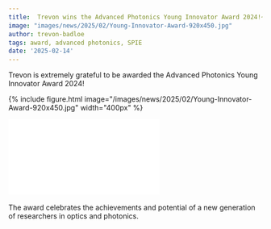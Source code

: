 ```yaml
---
title:  Trevon wins the Advanced Photonics Young Innovator Award 2024!~
image: "images/news/2025/02/Young-Innovator-Award-920x450.jpg"
author: trevon-badloe
tags: award, advanced photonics, SPIE
date: '2025-02-14'
---
```


Trevon is extremely grateful to be awarded the Advanced Photonics Young Innovator Award 2024!

{%
  include figure.html
  image="/images/news/2025/02/Young-Innovator-Award-920x450.jpg"
  width="400px"
%}

![View the award certificate](/images/news/2025/02/AP-Certificate_Young-Innovator-Award_Trevon-Badloe.pdf)

The award celebrates the achievements and potential of a new generation of researchers in optics and photonics.